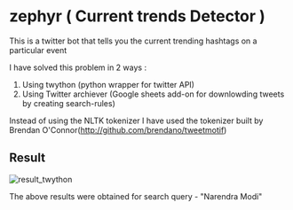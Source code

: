 # zephyr ( Current trends Detector )

This is a twitter bot that tells you the current trending hashtags on a particular event

I have solved this problem in 2 ways :

1) Using twython (python wrapper for twitter API)
2) Using Twitter archiever (Google sheets add-on for downlowding tweets by creating search-rules)

Instead of using the NLTK tokenizer I have used the tokenizer built by Brendan O'Connor(http://github.com/brendano/tweetmotif)

## Result

![result_twython](https://user-images.githubusercontent.com/17767383/28996969-14ef41a2-7a28-11e7-976d-a9dbf116ccfc.png)

The above results were obtained for search query - "Narendra Modi"

